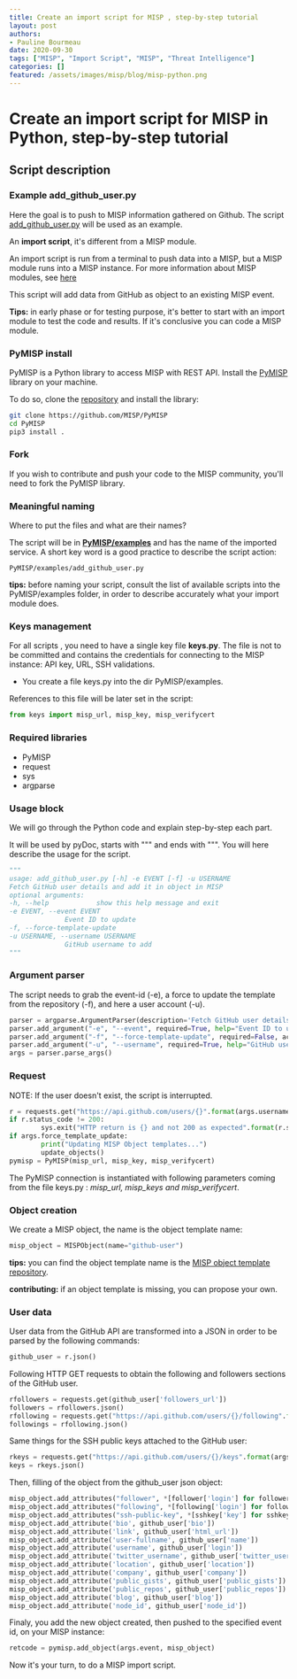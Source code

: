 ```yaml
---
title: Create an import script for MISP , step-by-step tutorial
layout: post
authors:
- Pauline Bourmeau
date: 2020-09-30
tags: ["MISP", "Import Script", "MISP", "Threat Intelligence"]
categories: []
featured: /assets/images/misp/blog/misp-python.png
---
```


# Create an import script for MISP in Python, step-by-step tutorial

## Script description
### Example add_github_user.py

Here the goal is to push to MISP information gathered on Github. The script [add_github_user.py](https://github.com/MISP/PyMISP/blob/main/examples/add_github_user.py) will be used as an example.

An **import script**, it's different from a MISP module.

An import script is run from a terminal to push data into a MISP, but a MISP module runs into a MISP instance. For more information about MISP modules, see [here](https://misp.github.io/misp-modules/)

This script will add data from GitHub as object to an existing MISP event.

**Tips:** in early phase or for testing purpose, it's better to start with an import module to test the code and results. If it's conclusive you can code a MISP module.


### PyMISP install

PyMISP is a Python library to access MISP with REST API. Install the [PyMISP](https://github.com/MISP/PyMISP) library on your machine.

To do so, clone the [repository](https://github.com/MISP/PyMISP) and install the library:

~~~bash
git clone https://github.com/MISP/PyMISP
cd PyMISP
pip3 install .
~~~

### Fork

If you wish to contribute and push your code to the MISP community, you'll need to fork the PyMISP library.

### Meaningful naming

Where to put the files and what are their names?

The script will be in **[PyMISP/examples](https://github.com/MISP/PyMISP/tree/main/examples)** and has the name of the imported service. A short key word is a good practice to describe the script action:

~~~
PyMISP/examples/add_github_user.py
~~~

**tips:** before naming your script, consult the list of available scripts into the PyMISP/examples folder, in order to describe accurately what your import module does.

### Keys management

For all scripts , you need to have a single key file **keys.py**. The file is not to be committed and contains the credentials for connecting to the MISP instance: API key, URL, SSH validations.

- You create a file keys.py into the dir PyMISP/examples.

References to this file will be later set in the script:

~~~python
from keys import misp_url, misp_key, misp_verifycert
~~~


### Required libraries

- PyMISP
- request
- sys
- argparse

### Usage block

We will go through the Python code and explain step-by-step each part.

It will be used by pyDoc, starts with """ and ends with """. You will here describe the usage for the script.

~~~~python
"""
usage: add_github_user.py [-h] -e EVENT [-f] -u USERNAME
Fetch GitHub user details and add it in object in MISP
optional arguments:
-h, --help            show this help message and exit
-e EVENT, --event EVENT
		      Event ID to update
-f, --force-template-update
-u USERNAME, --username USERNAME
		      GitHub username to add
"""
~~~~

### Argument parser

The script needs to grab the event-id (-e), a force to update the template from the repository (-f), and here a user account (-u).

~~~~python
parser = argparse.ArgumentParser(description='Fetch GitHub user details and add it in object in MISP')
parser.add_argument("-e", "--event", required=True, help="Event ID to update")
parser.add_argument("-f", "--force-template-update", required=False, action="store_true")
parser.add_argument("-u", "--username", required=True, help="GitHub username to add")
args = parser.parse_args()
~~~~

### Request

NOTE: If the user doesn't exist, the script is interrupted.

~~~~python
r = requests.get("https://api.github.com/users/{}".format(args.username))
if r.status_code != 200:
		sys.exit("HTTP return is {} and not 200 as expected".format(r.status_code))
if args.force_template_update:
		print("Updating MISP Object templates...")
		update_objects()
pymisp = PyMISP(misp_url, misp_key, misp_verifycert)
~~~~

The PyMISP connection is instantiated with following parameters coming from the file keys.py : *misp_url, misp_keys and misp_verifycert*.

### Object creation

We create a MISP object, the name is the object template name:

~~~~python
misp_object = MISPObject(name="github-user")
~~~~

**tips:** you can find the object template name is the [MISP object template repository](https://github.com/MISP/misp-objects).

**contributing:** if an object template is missing, you can propose your own.

### User data

User data from the GitHub API are transformed into a JSON in order to be parsed by the following commands:

~~~~python
github_user = r.json()
~~~~

Following HTTP GET requests to obtain the following and followers sections of the GitHub user.

~~~~python
rfollowers = requests.get(github_user['followers_url'])
followers = rfollowers.json()
rfollowing = requests.get("https://api.github.com/users/{}/following".format(args.username))
followings = rfollowing.json()
~~~~

Same things for the SSH public keys attached to the GitHub user:

~~~~python
rkeys = requests.get("https://api.github.com/users/{}/keys".format(args.username))
keys = rkeys.json()
~~~~

Then, filling of the object from the github_user json object:

~~~~python
misp_object.add_attributes("follower", *[follower['login'] for follower in followers])
misp_object.add_attributes("following", *[following['login'] for following in followings])
misp_object.add_attributes("ssh-public-key", *[sshkey['key'] for sshkey in keys])
misp_object.add_attribute('bio', github_user['bio'])
misp_object.add_attribute('link', github_user['html_url'])
misp_object.add_attribute('user-fullname', github_user['name'])
misp_object.add_attribute('username', github_user['login'])
misp_object.add_attribute('twitter_username', github_user['twitter_username'])
misp_object.add_attribute('location', github_user['location'])
misp_object.add_attribute('company', github_user['company'])
misp_object.add_attribute('public_gists', github_user['public_gists'])
misp_object.add_attribute('public_repos', github_user['public_repos'])
misp_object.add_attribute('blog', github_user['blog'])
misp_object.add_attribute('node_id', github_user['node_id'])
~~~~

Finaly, you add the new object created, then pushed to the specified event id, on your MISP instance:

~~~~python
retcode = pymisp.add_object(args.event, misp_object)
~~~~

Now it's your turn, to do a MISP import script.
